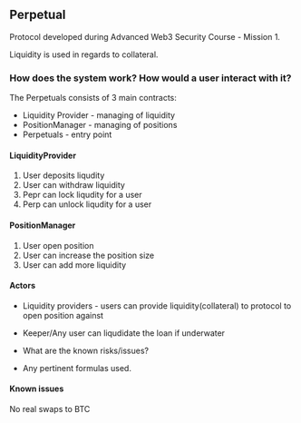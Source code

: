 ## Perpetual 

Protocol developed during Advanced Web3 Security Course - Mission 1.

Liquidity is used in regards to collateral.

### How does the system work? How would a user interact with it?

The Perpetuals consists of 3 main contracts:
 - Liquidity Provider - managing of liquidity
 - PositionManager - managing of positions
 - Perpetuals - entry point


#### LiquidityProvider
1. User deposits liqudity
2. User can withdraw liquidity
3. Pepr can lock liqudity for a user
4. Perp can unlock liqudity for a user

#### PositionManager
1. User open position
2. User can increase the position size
3. User can add more liquidity



#### Actors
- Liquidity providers - users can provide liquidity(collateral) to protocol to open position against

- Keeper/Any user can liqudidate the loan if underwater
- What are the known risks/issues?
- Any pertinent formulas used.


#### Known issues
No real swaps to BTC